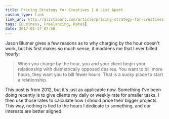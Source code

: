 ```yaml
---
title: Pricing Strategy for Creatives | A List Apart
custom_type: link
link_url: http://alistapart.com/article/pricing-strategy-for-creatives
tags: [Business, Freelancing, Rates]
date: 2017-01-17 07:58
---
```

Jason Blumer gives a few reasons as to why charging by the hour doesn't work, but his first makes so much sense, it maddens me that I ever billed hourly:

> When you charge by the hour, you and your client begin your relationship with diametrically opposed desires. You want to bill more hours, they want you to bill fewer hours. That is a sucky place to start a relationship.

This post is from 2012, but it's just as applicable now. Something I've been doing recently is to give clients my daily or weekly rate for smaller tasks. I then use those rates to calculate how I should price their bigger projects. This way, nothing is tied to the hours I dedicate to something, and our interests are better aligned.